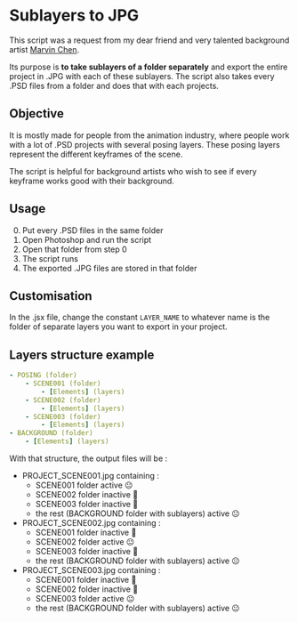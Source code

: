 # Sublayers to JPG
This script was a request from my dear friend and very talented background artist [Marvin Chen](https://www.instagram.com/marvinchenart/). 

Its purpose is **to take sublayers of a folder separately** and export the entire project in .JPG with each of these sublayers. The script also takes every .PSD files from a folder and does that with each projects.

## Objective
It is mostly made for people from the animation industry, where people work with a lot of .PSD projects with several posing layers. These posing layers represent the different keyframes of the scene. 

The script is helpful for background artists who wish to see if every keyframe works good with their background.

## Usage 
0. Put every .PSD files in the same folder
1. Open Photoshop and run the script
2. Open that folder from step 0
3. The script runs
4. The exported .JPG files are stored in that folder

## Customisation 
In the .jsx file, change the constant `LAYER_NAME` to whatever name is the folder of separate layers you want to export in your project.

## Layers structure example
```yaml
- POSING (folder)
    - SCENE001 (folder)
        - [Elements] (layers)
    - SCENE002 (folder)
        - [Elements] (layers)
    - SCENE003 (folder)
        - [Elements] (layers)
- BACKGROUND (folder)
    - [Elements] (layers)
```

With that structure, the output files will be :
- PROJECT_SCENE001.jpg containing :
    - SCENE001 folder active 😐
    - SCENE002 folder inactive 🫥
    - SCENE003 folder inactive 🫥
    - the rest (BACKGROUND folder with sublayers) active 😐
- PROJECT_SCENE002.jpg containing :
    - SCENE001 folder inactive 🫥
    - SCENE002 folder active 😐
    - SCENE003 folder inactive 🫥
    - the rest (BACKGROUND folder with sublayers) active 😐
- PROJECT_SCENE003.jpg containing :
    - SCENE001 folder inactive 🫥
    - SCENE002 folder inactive 🫥
    - SCENE003 folder active 😐
    - the rest (BACKGROUND folder with sublayers) active 😐